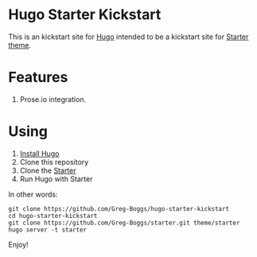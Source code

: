 Hugo Starter Kickstart
======================

This is an kickstart site for [Hugo](http://gohugo.io/) intended to be a kickstart site for [Starter theme](https://github.com/Greg-Boggs/starter).

# Features

1. Prose.io integration.

# Using

1. [Install Hugo](http://gohugo.io/overview/installing/)
2. Clone this repository
3. Clone the [Starter](https://github.com/Greg-Boggs/starter)
4. Run Hugo with Starter

In other words:

    git clone https://github.com/Greg-Boggs/hugo-starter-kickstart
    cd hugo-starter-kickstart
    git clone https://github.com/Greg-Boggs/starter.git theme/starter
    hugo server -t starter

Enjoy!
